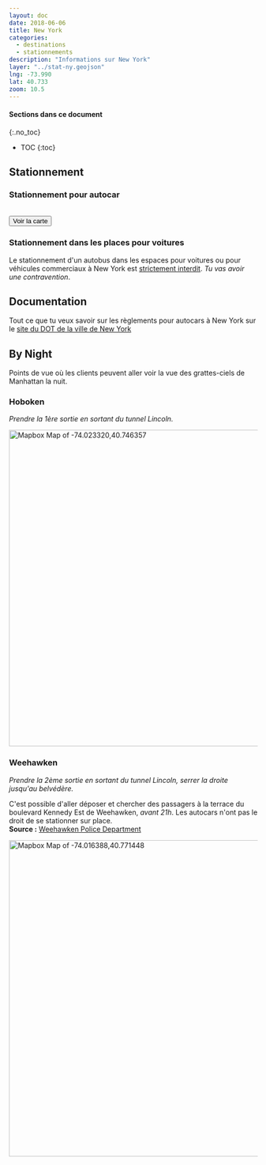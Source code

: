 ```yaml
---
layout: doc
date: 2018-06-06
title: New York
categories:
  - destinations
  - stationnements
description: "Informations sur New York"
layer: "../stat-ny.geojson"
lng: -73.990
lat: 40.733
zoom: 10.5
---
```

#### Sections dans ce document
{:.no_toc}
* TOC
{:toc}

## Stationnement

### Stationnement pour autocar

<br>
<input class="uk-button uk-button-primary uk-width-1-1" type="button" onclick="location.href='/mappes/mappe-stationnement/index.html?layer={{ page.layer }}&lng={{ page.lng }}&lat={{ page.lat }}&zoom={{ page.zoom }}'" value="Voir la carte">

<!-- #### Downtown

{% include stationnement/new-york-downtown-stationnement-include.html %}

#### Midtown

{% include stationnement/new-york-midtown-stationnement-include.html %}

#### Uptown

{% include stationnement/new-york-uptown-stationnement-include.html %} -->

### Stationnement dans les places pour voitures

Le stationnement d'un autobus dans les espaces pour voitures ou pour véhicules commerciaux à New York est [strictement interdit](http://www.nyc.gov/html/dot/html/ferrybus/charterbus.shtml#zones). *Tu vas avoir une contravention*.

## Documentation

Tout ce que tu veux savoir sur les règlements pour autocars à New York sur le [site du DOT de la ville de New York](http://www.nyc.gov/html/dot/html/ferrybus/charterbus.shtml#zones)

## By Night

Points de vue où les clients peuvent aller voir la vue des grattes-ciels de Manhattan la nuit.

### Hoboken

*Prendre la 1ère sortie en sortant du tunnel Lincoln.*

<a href='https://maps.google.com/maps?q=40.746357,-74.023320'><img width="640" src="https://api.mapbox.com/v4/mapbox.high-contrast/pin-l-bus+ff2600(-74.023320,40.746357)/-74.023320,40.746357,13/640x320@2x.png?access_token=pk.eyJ1IjoieG9icGFtNjY2IiwiYSI6ImNqZnBiY3E0ZTBmbDUzM3FvMjZta3IxZWYifQ.Y8TVWK0bfi0mRBnz8cMLdw" alt="Mapbox Map of -74.023320,40.746357"></a>

### Weehawken

*Prendre la 2ème sortie en sortant du tunnel Lincoln, serrer la droite jusqu'au belvédère.*

C'est possible d'aller déposer et chercher des passagers à la terrace du boulevard Kennedy Est de Weehawken, *avant 21h*. Les autocars n'ont pas le droit de se stationner sur place.  
**Source :** <a href="tel:201-863-7800">Weehawken Police Department</a>

<a href='https://maps.google.com/maps?q=40.771448,-74.016388'><img width="640" src="https://api.mapbox.com/v4/mapbox.high-contrast/pin-l-bus+ff2600(-74.016388,40.771448)/-74.016388,40.771448,15/640x320@2x.png?access_token=pk.eyJ1IjoieG9icGFtNjY2IiwiYSI6ImNqZnBiY3E0ZTBmbDUzM3FvMjZta3IxZWYifQ.Y8TVWK0bfi0mRBnz8cMLdw" alt="Mapbox Map of -74.016388,40.771448"></a>

